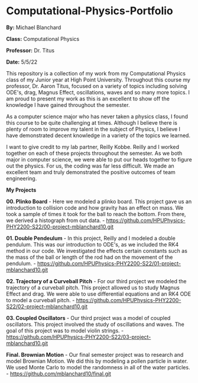 # Computational-Physics-Portfolio
**By:** Michael Blanchard

**Class:** Computational Physics

**Professor:** Dr. Titus

**Date:** 5/5/22

This repository is a collection of my work from my Computational Physics class of my Junior year at High Point University. Throughout this course my professor, Dr. Aaron Titus, focused on a variety of topics including solving ODE's, drag, Magnus Effect, oscillations, waves and so many more topics. I am proud to present my work as this is an excellent to show off the knowledge I have gained throughout the semester. 

As a computer science major who has never taken a physics class, I found this course to be quite challenging at times. Although I believe there is plenty of room to improve my talent in the subject of Physics, I believe I have demonstrated decent knowledge in a variety of the topics we learned. 

I want to give credit to my lab partner, Reilly Kobbe. Reilly and I worked together on each of these projects throughout the semester. As we both major in computer science, we were able to put our heads together to figure out the physics. For us, the coding was far less difficult. We made an excellent team and truly demonstrated the positive outcomes of team engineering. 

**My Projects**

**00. Plinko Board** - Here we modeled a plinko board. This project gave us an introduction to collision code and how gravity has an effect on mass. We took a sample of times it took for the ball to reach the bottom. From there, we derived a histograph from out data. - https://github.com/HPUPhysics-PHY2200-S22/00-project-mblanchard10.git

**01. Double Pendeulum** - In this project, Reilly and I modeled a double pendulum. This was our introduction to ODE's, as we included the RK4 method in our code. We investigated the effects certain constants such as the mass of the ball or length of the rod had on the movement of the pendulum. - https://github.com/HPUPhysics-PHY2200-S22/01-project-mblanchard10.git


**02. Trajectory of a Curveball Pitch** - For our third project we modeled the trajectory of a curveball pitch. This project allowed us to study Magnus Effect and drag. We were able to use differential equations and an RK4 ODE to model a curveball pitch. - https://github.com/HPUPhysics-PHY2200-S22/02-project-mblanchard10.git

**03. Coupled Oscillators** - Our third project was a model of coupled oscillators. This project involved the study of oscillations and waves. The goal of this project was to model violin strings. - https://github.com/HPUPhysics-PHY2200-S22/03-project-mblanchard10.git

**Final. Brownian Motion** - Our final semester project was to research and model Brownian Motion. We did this by modeling a pollen particle in water. We used Monte Carlo to model the randomness in all of the water particles. - https://github.com/mblanchard10/final.git


